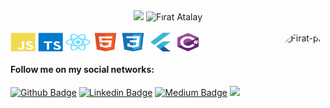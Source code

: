 <div align="center">
  <img height="180em" src="https://github-readme-stats.vercel.app/api?username=mrfiratatalay&theme=dark&show_icons=true&hide_border=true&bg_color=161B22" />
  <img height="180em" src="https://github-readme-stats.vercel.app/api/top-langs?username=mrfiratatalay&show_icons=true&theme=dark&hide_border=true&cache_seconds=1800&locale=en&bg_color=161B22" alt="Fırat Atalay" />
</div>

<div style="display: inline_block"><br>
  <img align="center" alt="Firat-Js" height="30" width="40" src="https://raw.githubusercontent.com/devicons/devicon/master/icons/javascript/javascript-plain.svg">
  <img align="center" alt="Firat-Ts" height="30" width="40" src="https://raw.githubusercontent.com/devicons/devicon/master/icons/typescript/typescript-plain.svg">
  <img align="center" alt="Firat-React" height="30" width="40" src="https://raw.githubusercontent.com/devicons/devicon/master/icons/react/react-original.svg">
  <img align="center" alt="Firat-HTML" height="30" width="40" src="https://raw.githubusercontent.com/devicons/devicon/master/icons/html5/html5-original.svg">
  <img align="center" alt="Firat-CSS" height="30" width="40" src="https://raw.githubusercontent.com/devicons/devicon/master/icons/css3/css3-original.svg">
  <img align="center" alt="Firat-Flutter" height="30" width="40" src="https://raw.githubusercontent.com/devicons/devicon/master/icons/flutter/flutter-original.svg">
  <img align="center" alt="Firat-Csharp" height="30" width="40" src="https://raw.githubusercontent.com/devicons/devicon/master/icons/csharp/csharp-original.svg">
  <img align="right" alt="Firat-pic" height="150" style="border-radius:50px;" src="https://i.pinimg.com/originals/96/6e/ac/966eacce964aa8003d6eb07d03c71342.gif">
</div>

#### Follow me on my social networks:
[![Github Badge](https://img.shields.io/badge/-Github-000?style=flat-square&logo=Github&logoColor=white&link=https://github.com/mrfiratatalay)](https://github.com/mrfiratatalay)
[![Linkedin Badge](https://img.shields.io/badge/-LinkedIn-blue?style=flat-square&logo=Linkedin&logoColor=white&link=https://www.linkedin.com/in/f%C4%B1rat-atalay-2581142b6/)](https://www.linkedin.com/in/f%C4%B1rat-atalay-2581142b6/)
[![Medium Badge](https://img.shields.io/badge/-Medium-000000?style=flat-square&labelColor=000000&logo=medium&logoColor=white&link=https://medium.com/@firatatalay)](https://medium.com/@firatatalay)
![](https://komarev.com/ghpvc/?username=mrfiratatalay&style=flat-square)
